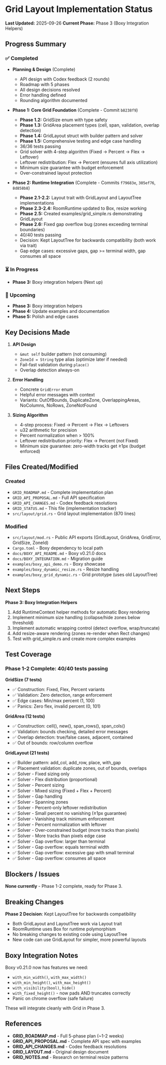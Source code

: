 # Grid Layout Implementation Status

**Last Updated:** 2025-09-26
**Current Phase:** Phase 3 (Boxy Integration Helpers)

## Progress Summary

### ✅ Completed
- **Planning & Design** (Complete)
  - API design with Codex feedback (2 rounds)
  - Roadmap with 5 phases
  - All design decisions resolved
  - Error handling defined
  - Rounding algorithm documented

- **Phase 1: Core Grid Foundation** (Complete - Commit `b8238f9`)
  - **Phase 1.2:** GridSize enum with type safety
  - **Phase 1.3:** GridArea placement types (cell, span, validation, overlap detection)
  - **Phase 1.4:** GridLayout struct with builder pattern and solver
  - **Phase 1.5:** Comprehensive testing and edge case handling
  - 36/36 tests passing
  - Grid solver with 4-step algorithm (Fixed → Percent → Flex → Leftover)
  - Leftover redistribution: Flex → Percent (ensures full axis utilization)
  - Minimum size guarantee with budget enforcement
  - Over-constrained layout protection

- **Phase 2: Runtime Integration** (Complete - Commits `f79683e`, `305ef76`, `8d858b8`)
  - **Phase 2.1-2.2:** Layout trait with GridLayout and LayoutTree implementations
  - **Phase 2.3-2.4:** RoomRuntime updated to Box<dyn Layout>, resize working
  - **Phase 2.5:** Created examples/grid_simple.rs demonstrating GridLayout
  - **Phase 2.6:** Fixed gap overflow bug (zones exceeding terminal boundaries)
  - 40/40 tests passing
  - Decision: Kept LayoutTree for backwards compatibility (both work via trait)
  - Gap edge cases: excessive gaps, gap >= terminal width, gap consumes all space

### ⏳ In Progress
- **Phase 3:** Boxy integration helpers (Next up)

### 🔮 Upcoming
- **Phase 3:** Boxy integration helpers
- **Phase 4:** Update examples and documentation
- **Phase 5:** Polish and edge cases

## Key Decisions Made

1. **API Design**
   - `&mut self` builder pattern (not consuming)
   - `ZoneId = String` type alias (optimize later if needed)
   - Fail-fast validation during `place()`
   - Overlap detection always-on

2. **Error Handling**
   - Concrete `GridError` enum
   - Helpful error messages with context
   - Variants: OutOfBounds, DuplicateZone, OverlappingAreas, NoColumns, NoRows, ZoneNotFound

3. **Sizing Algorithm**
   - 4-step process: Fixed → Percent → Flex → Leftovers
   - u32 arithmetic for precision
   - Percent normalization when > 100%
   - Leftover redistribution priority: Flex → Percent (not Fixed)
   - Minimum size guarantee: zero-width tracks get ≥1px (budget enforced)

## Files Created/Modified

### Created
- `GRID_ROADMAP.md` - Complete implementation plan
- `GRID_API_PROPOSAL.md` - Full API specification
- `GRID_API_CHANGES.md` - Codex feedback resolutions
- `GRID_STATUS.md` - This file (implementation tracker)
- `src/layout/grid.rs` - Grid layout implementation (870 lines)

### Modified
- `src/layout/mod.rs` - Public API exports (GridLayout, GridArea, GridError, GridSize, ZoneId)
- `Cargo.toml` - Boxy dependency to local path
- `docs/BOXY_API_README.md` - Boxy v0.21.0 docs
- `docs/BOXY_INTEGRATION.md` - Migration guide
- `examples/boxy_api_demo.rs` - Boxy showcase
- `examples/boxy_dynamic_resize.rs` - Resize handling
- `examples/boxy_grid_dynamic.rs` - Grid prototype (uses old LayoutTree)

## Next Steps

**Phase 3: Boxy Integration Helpers**
1. Add RuntimeContext helper methods for automatic Boxy rendering
2. Implement minimum size handling (collapse/hide zones below threshold)
3. Implement automatic wrapping control (detect overflow, wrap/truncate)
4. Add resize-aware rendering (zones re-render when Rect changes)
5. Test with grid_simple.rs and create more complex examples

## Test Coverage

### Phase 1-2 Complete: 40/40 tests passing

**GridSize (7 tests)**
- ✅ Construction: Fixed, Flex, Percent variants
- ✅ Validation: Zero detection, range enforcement
- ✅ Edge cases: Min/max percent (1, 100)
- ✅ Panics: Zero flex, invalid percent (0, 101)

**GridArea (12 tests)**
- ✅ Construction: cell(), new(), span_rows(), span_cols()
- ✅ Validation: bounds checking, detailed error messages
- ✅ Overlap detection: true/false cases, adjacent, contained
- ✅ Out of bounds: row/column overflow

**GridLayout (21 tests)**
- ✅ Builder pattern: add_col, add_row, place, with_gap
- ✅ Placement validation: duplicate zones, out of bounds, overlaps
- ✅ Solver - Fixed sizing only
- ✅ Solver - Flex distribution (proportional)
- ✅ Solver - Percent sizing
- ✅ Solver - Mixed sizing (Fixed + Flex + Percent)
- ✅ Solver - Gap handling
- ✅ Solver - Spanning zones
- ✅ Solver - Percent-only leftover redistribution
- ✅ Solver - Small percent no vanishing (≥1px guarantee)
- ✅ Solver - Vanishing track minimum enforcement
- ✅ Solver - Percent normalization with leftover
- ✅ Solver - Over-constrained budget (more tracks than pixels)
- ✅ Solver - More tracks than pixels edge case
- ✅ Solver - Gap overflow: larger than terminal
- ✅ Solver - Gap overflow: equals terminal width
- ✅ Solver - Gap overflow: excessive gap with small terminal
- ✅ Solver - Gap overflow: consumes all space

## Blockers / Issues

**None currently** - Phase 1-2 complete, ready for Phase 3.

## Breaking Changes

**Phase 2 Decision**: Kept LayoutTree for backwards compatibility
- Both GridLayout and LayoutTree work via Layout trait
- RoomRuntime uses Box<dyn Layout> for runtime polymorphism
- No breaking changes to existing code using LayoutTree
- New code can use GridLayout for simpler, more powerful layouts

## Boxy Integration Notes

Boxy v0.21.0 now has features we need:
- `with_min_width()`, `with_max_width()`
- `with_min_height()`, `with_max_height()`
- `with_visibility(bool)`, `hide()`
- `with_fixed_height()` - now pads AND truncates correctly
- Panic on chrome overflow (safe failure)

These will integrate cleanly with Grid in Phase 3.

## References

- **GRID_ROADMAP.md** - Full 5-phase plan (~1-2 weeks)
- **GRID_API_PROPOSAL.md** - Complete API spec with examples
- **GRID_API_CHANGES.md** - Codex feedback resolutions
- **GRID_LAYOUT.md** - Original design document
- **GRID_NOTES.md** - Research on terminal resize patterns